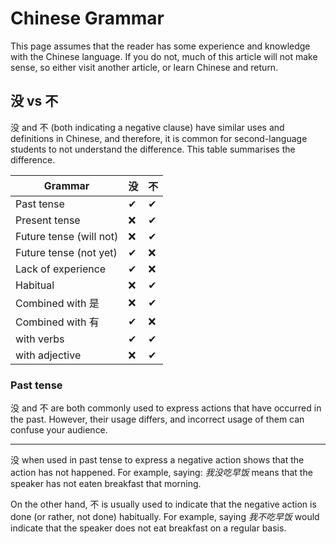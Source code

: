 # Chinese Grammar
This page assumes that the reader has some experience and knowledge with the Chinese language. If you do not, much of this article will not make sense, so either visit another article, or learn Chinese and return.

## 没 vs 不
没 and 不 (both indicating a negative clause) have similar uses and definitions in Chinese, and therefore, it is common for second-language students to not understand the difference.
This table summarises the difference.

Grammar | 没 | 不
--- | --- | ---
Past tense | ✔ | ✔
Present tense | ❌ | ✔
Future tense (will not) | ❌ | ✔
Future tense (not yet) | ✔ | ❌
Lack of experience | ✔ | ❌
Habitual | ❌ | ✔
Combined with 是 | ❌ | ✔
Combined with 有 | ✔ | ❌
with verbs | ✔ | ✔
with adjective | ❌ | ✔

### Past tense
没 and 不 are both commonly used to express actions that have occurred in the past. However, their usage differs, and incorrect usage of them can confuse your audience.

---
没 when used in past tense to express a negative action shows that the action has not happened. For example, saying: *我没吃早饭* means that the speaker has not eaten breakfast that morning.

On the other hand, 不 is usually used to indicate that the negative action is done (or rather, not done) habitually. For example, saying *我不吃早饭* would indicate that the speaker does not eat breakfast on a regular basis.